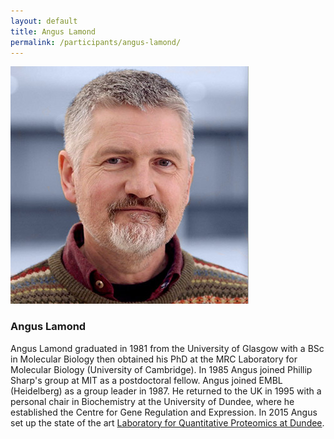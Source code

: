 ```yaml
---
layout: default
title: Angus Lamond
permalink: /participants/angus-lamond/
---
```


<img src="/img/participants/lamond.jpg" alt="Angus Lamond" class="staff">   

### Angus Lamond

Angus Lamond graduated in 1981 from the University of Glasgow with a BSc in Molecular Biology then obtained his PhD at the MRC Laboratory for Molecular Biology (University of Cambridge). In 1985 Angus joined Phillip Sharp's group at MIT as a postdoctoral fellow. Angus joined EMBL (Heidelberg) as a group leader in 1987. He returned to the UK in 1995 with a personal chair in Biochemistry at the University of Dundee, where he established the Centre for Gene Regulation and Expression. In 2015 Angus set up the state of the art [Laboratory for Quantitative Proteomics at Dundee](http://www.lamondlab.com/newwebsite/people/Angus_Lamond.php).

